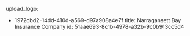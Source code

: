 upload_logo:
  - 1972cbd2-14dd-410d-a569-d97a908a4e7f
title: Narragansett Bay Insurance Company
id: 51aae693-8c1b-4978-a32b-9c0b913cc5d4

